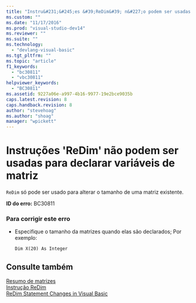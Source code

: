 ```yaml
---
title: "Instru&#231;&#245;es &#39;ReDim&#39; n&#227;o podem ser usadas para declarar vari&#225;veis de matriz | Microsoft Docs"
ms.custom: ""
ms.date: "11/17/2016"
ms.prod: "visual-studio-dev14"
ms.reviewer: ""
ms.suite: ""
ms.technology: 
  - "devlang-visual-basic"
ms.tgt_pltfrm: ""
ms.topic: "article"
f1_keywords: 
  - "bc30811"
  - "vbc30811"
helpviewer_keywords: 
  - "BC30811"
ms.assetid: 9227a06e-a997-4b16-9977-19e2bce9035b
caps.latest.revision: 8
caps.handback.revision: 8
author: "stevehoag"
ms.author: "shoag"
manager: "wpickett"
---
```

# Instru&#231;&#245;es &#39;ReDim&#39; n&#227;o podem ser usadas para declarar vari&#225;veis de matriz
`ReDim` só pode ser usado para alterar o tamanho de uma matriz existente.  
  
 **ID do erro:** BC30811  
  
### Para corrigir este erro  
  
-   Especifique o tamanho da matrizes quando elas são declarados; Por exemplo:  
  
    ```  
    Dim X(20) As Integer  
    ```  
  
## Consulte também  
 [Resumo de matrizes](../../visual-basic/language-reference/keywords/arrays-summary.md)   
 [Instrução ReDim](../../visual-basic/language-reference/statements/redim-statement.md)   
 [ReDim Statement Changes in Visual Basic](http://msdn.microsoft.com/pt-br/b4da14db-ff23-490f-b3c6-d7ae1b649532)